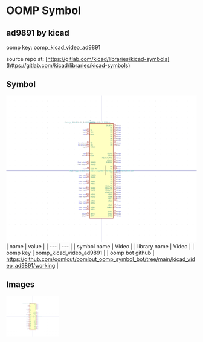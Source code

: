 # OOMP Symbol  
## ad9891  by kicad  
  
oomp key: oomp_kicad_video_ad9891  
  
source repo at: [https://gitlab.com/kicad/libraries/kicad-symbols](https://gitlab.com/kicad/libraries/kicad-symbols)  
## Symbol  
  
[![working.png](working_600.png)](working.png)  
| name | value | 
| --- | --- | 
| symbol name | Video | 
| library name | Video | 
| oomp key | oomp_kicad_video_ad9891 | 
| oomp bot github | https://github.com/oomlout/oomlout_oomp_symbol_bot/tree/main/kicad_video_ad9891/working | 
## Images  
  
[![working.png](working_140.png)](working.png)  
